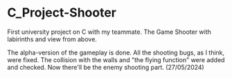 # C_Project-Shooter
First university project on C with my teammate. The Game Shooter with labirinths and view from above.

The alpha-version of the gameplay is done. All the shooting bugs, as I think, were fixed. The collision
with the walls and "the flying function" were added and checked. Now there'll be the enemy shooting part.
(27/05/2024)
